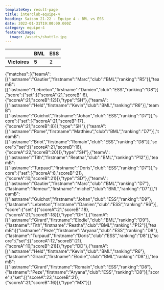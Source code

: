 ```yaml
---
templateKey: result-page
title: interclub-equipe-4
heading: Saison 21-22 - Équipe 4 - BML vs ESS
date: 2022-01-31T19:00:00.000Z
category: equipe-4
featuredimage:
  image: /assets/shuttle.jpg
---
```

|               | BML   | ESS |
| ------------- | ----- | --- |
| **Victoires** | **5** | 2   |

<scoreboard>{"matches":[{"teamA":[{"lastname":"Gautier","firstname":"Marc","club":"BML","ranking":"R5"}],"teamB":[{"lastname":"Lebreton","firstname":"Damien","club":"ESS","ranking":"D8"}],"score":{"set":[{"scoreA":21,"scoreB":6},{"scoreA":21,"scoreB":12}]},"type":"SH"},{"teamA":[{"lastname":"Held","firstname":"Kevin","club":"BML","ranking":"R6"}],"teamB":[{"lastname":"Guichot","firstname":"Johan","club":"ESS","ranking":"D7"}],"score":{"set":[{"scoreA":21,"scoreB":17},{"scoreA":21,"scoreB":8}]},"type":"SH"},{"teamA":[{"lastname":"Rome","firstname":"Matthieu","club":"BML","ranking":"D7"}],"teamB":[{"lastname":"Briot","firstname":"Romain","club":"ESS","ranking":"D8"}],"score":{"set":[{"scoreA":21,"scoreB":16},{"scoreA":22,"scoreB":20}]},"type":"SH"},{"teamA":[{"lastname":"Tith","firstname":"Reatha","club":"BML","ranking":"P12"}],"teamB":[{"lastname":"Turpaud","firstname":"Doris","club":"ESS","ranking":"D7"}],"score":{"set":[{"scoreA":8,"scoreB":21},{"scoreA":10,"scoreB":21}]},"type":"SD"},{"teamA":[{"lastname":"Gautier","firstname":"Marc","club":"BML","ranking":"D7"},{"lastname":"Remeur","firstname":"michel","club":"BML","ranking":"D7"}],"teamB":[{"lastname":"Guichot","firstname":"Johan","club":"ESS","ranking":"D9"},{"lastname":"Lebreton","firstname":"Damien","club":"ESS","ranking":"R6"}],"score":{"set":[{"scoreA":21,"scoreB":18},{"scoreA":21,"scoreB":18}]},"type":"DH"},{"teamA":[{"lastname":"Girard","firstname":"Elodie","club":"BML","ranking":"D9"},{"lastname":"Tith","firstname":"Reatha","club":"BML","ranking":"P12"}],"teamB":[{"lastname":"Peze","firstname":"Aryana","club":"ESS","ranking":"D8"},{"lastname":"Turpaud","firstname":"Doris","club":"ESS","ranking":"D8"}],"score":{"set":[{"scoreA":12,"scoreB":21},{"scoreA":10,"scoreB":21}]},"type":"DD"},{"teamA":[{"lastname":"Held","firstname":"Kevin","club":"BML","ranking":"R6"},{"lastname":"Girard","firstname":"Elodie","club":"BML","ranking":"D8"}],"teamB":[{"lastname":"Girard","firstname":"Romain","club":"ESS","ranking":"D8"},{"lastname":"Peze","firstname":"Aryana","club":"ESS","ranking":"D8"}],"score":{"set":[{"scoreA":23,"scoreB":21},{"scoreA":21,"scoreB":16}]},"type":"MX"}]}</scoreboard>
